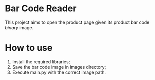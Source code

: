 # Bar Code Reader
This project aims to open the product page given its product bar code *binary* image.

# How to use
1. Install the required libraries;
2. Save the bar code image in images directory;
3. Execute main.py with the correct image path.

